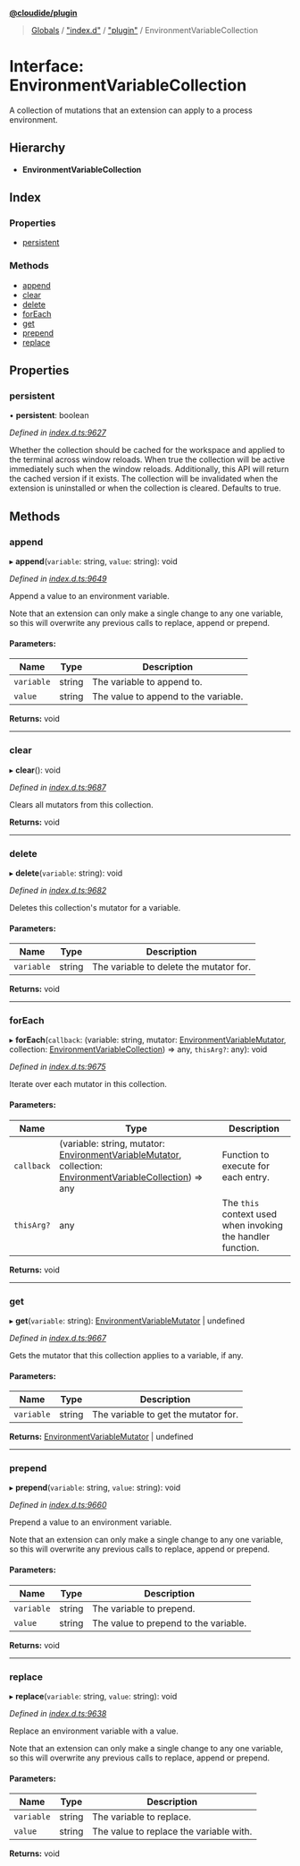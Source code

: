 **[@cloudide/plugin](../README.md)**

> [Globals](../README.md) / ["index.d"](../modules/_index_d_.md) / ["plugin"](../modules/_index_d_._plugin_.md) / EnvironmentVariableCollection

# Interface: EnvironmentVariableCollection

A collection of mutations that an extension can apply to a process environment.

## Hierarchy

* **EnvironmentVariableCollection**

## Index

### Properties

* [persistent](_index_d_._plugin_.environmentvariablecollection.md#persistent)

### Methods

* [append](_index_d_._plugin_.environmentvariablecollection.md#append)
* [clear](_index_d_._plugin_.environmentvariablecollection.md#clear)
* [delete](_index_d_._plugin_.environmentvariablecollection.md#delete)
* [forEach](_index_d_._plugin_.environmentvariablecollection.md#foreach)
* [get](_index_d_._plugin_.environmentvariablecollection.md#get)
* [prepend](_index_d_._plugin_.environmentvariablecollection.md#prepend)
* [replace](_index_d_._plugin_.environmentvariablecollection.md#replace)

## Properties

### persistent

•  **persistent**: boolean

*Defined in [index.d.ts:9627](https://github.com/shuyaqian/cloudide-plugin-api/blob/6d83fa1/index.d.ts#L9627)*

Whether the collection should be cached for the workspace and applied to the terminal
across window reloads. When true the collection will be active immediately such when the
window reloads. Additionally, this API will return the cached version if it exists. The
collection will be invalidated when the extension is uninstalled or when the collection
is cleared. Defaults to true.

## Methods

### append

▸ **append**(`variable`: string, `value`: string): void

*Defined in [index.d.ts:9649](https://github.com/shuyaqian/cloudide-plugin-api/blob/6d83fa1/index.d.ts#L9649)*

Append a value to an environment variable.

Note that an extension can only make a single change to any one variable, so this will
overwrite any previous calls to replace, append or prepend.

#### Parameters:

Name | Type | Description |
------ | ------ | ------ |
`variable` | string | The variable to append to. |
`value` | string | The value to append to the variable.  |

**Returns:** void

___

### clear

▸ **clear**(): void

*Defined in [index.d.ts:9687](https://github.com/shuyaqian/cloudide-plugin-api/blob/6d83fa1/index.d.ts#L9687)*

Clears all mutators from this collection.

**Returns:** void

___

### delete

▸ **delete**(`variable`: string): void

*Defined in [index.d.ts:9682](https://github.com/shuyaqian/cloudide-plugin-api/blob/6d83fa1/index.d.ts#L9682)*

Deletes this collection's mutator for a variable.

#### Parameters:

Name | Type | Description |
------ | ------ | ------ |
`variable` | string | The variable to delete the mutator for.  |

**Returns:** void

___

### forEach

▸ **forEach**(`callback`: (variable: string, mutator: [EnvironmentVariableMutator](_index_d_._plugin_.environmentvariablemutator.md), collection: [EnvironmentVariableCollection](_index_d_._plugin_.environmentvariablecollection.md)) => any, `thisArg?`: any): void

*Defined in [index.d.ts:9675](https://github.com/shuyaqian/cloudide-plugin-api/blob/6d83fa1/index.d.ts#L9675)*

Iterate over each mutator in this collection.

#### Parameters:

Name | Type | Description |
------ | ------ | ------ |
`callback` | (variable: string, mutator: [EnvironmentVariableMutator](_index_d_._plugin_.environmentvariablemutator.md), collection: [EnvironmentVariableCollection](_index_d_._plugin_.environmentvariablecollection.md)) => any | Function to execute for each entry. |
`thisArg?` | any | The `this` context used when invoking the handler function.  |

**Returns:** void

___

### get

▸ **get**(`variable`: string): [EnvironmentVariableMutator](_index_d_._plugin_.environmentvariablemutator.md) \| undefined

*Defined in [index.d.ts:9667](https://github.com/shuyaqian/cloudide-plugin-api/blob/6d83fa1/index.d.ts#L9667)*

Gets the mutator that this collection applies to a variable, if any.

#### Parameters:

Name | Type | Description |
------ | ------ | ------ |
`variable` | string | The variable to get the mutator for.  |

**Returns:** [EnvironmentVariableMutator](_index_d_._plugin_.environmentvariablemutator.md) \| undefined

___

### prepend

▸ **prepend**(`variable`: string, `value`: string): void

*Defined in [index.d.ts:9660](https://github.com/shuyaqian/cloudide-plugin-api/blob/6d83fa1/index.d.ts#L9660)*

Prepend a value to an environment variable.

Note that an extension can only make a single change to any one variable, so this will
overwrite any previous calls to replace, append or prepend.

#### Parameters:

Name | Type | Description |
------ | ------ | ------ |
`variable` | string | The variable to prepend. |
`value` | string | The value to prepend to the variable.  |

**Returns:** void

___

### replace

▸ **replace**(`variable`: string, `value`: string): void

*Defined in [index.d.ts:9638](https://github.com/shuyaqian/cloudide-plugin-api/blob/6d83fa1/index.d.ts#L9638)*

Replace an environment variable with a value.

Note that an extension can only make a single change to any one variable, so this will
overwrite any previous calls to replace, append or prepend.

#### Parameters:

Name | Type | Description |
------ | ------ | ------ |
`variable` | string | The variable to replace. |
`value` | string | The value to replace the variable with.  |

**Returns:** void
